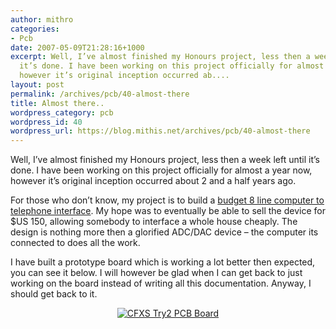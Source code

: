 ```yaml
---
author: mithro
categories:
- Pcb
date: 2007-05-09T21:28:16+1000
excerpt: Well, I’ve almost finished my Honours project, less then a week left until
  it’s done. I have been working on this project officially for almost a year now,
  however it’s original inception occurred ab....
layout: post
permalink: /archives/pcb/40-almost-there
title: Almost there..
wordpress_category: pcb
wordpress_id: 40
wordpress_url: https://blog.mithis.net/archives/pcb/40-almost-there
---
```


<div >
<p>Well, I’ve almost finished my Honours project, less then a week left until it’s done. I have been working on this project officially for almost a year now, however it’s original inception occurred about 2 and a half years ago.</p>
<p>For those who don’t know, my project is to build a <a href="https://hatty.eleceng.adelaide.edu.au/projmgt/current/generalaccess/project_details.php?prj_id=422&year=20063">budget 8 line computer to telephone interface</a>. My hope was to eventually be able to sell the device for $US 150, allowing somebody to interface a whole house cheaply. The design is nothing more then a glorified ADC/DAC device – the computer its connected to does all the work.</p>
<p>I have built a prototype board which is working a lot better then expected, you can see it below. I will however be glad when I can get back to just working on the board instead of writing all this documentation. Anyway, I should get back to it.</p>
<p align="center"><a href="{{ '/assets/images/wp-content/uploads/2007/05/cfxs-try2.jpg' | relative_url }}" title="CFXS Try2 PCB Board"><img alt="CFXS Try2 PCB Board" src="{{ '/assets/images/wp-content/uploads/2007/05/cfxs-try2.thumbnail.jpg' | relative_url }}"/></a></p>
</div>